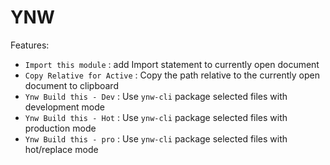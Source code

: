 # YNW

Features:

- `Import this module` : add Import statement to currently open document
- `Copy Relative for Active` : Copy the path relative to the currently open document to clipboard
- `Ynw Build this - Dev` : Use `ynw-cli` package selected files with development mode
- `Ynw Build this - Hot` : Use `ynw-cli` package selected files with production mode
- `Ynw Build this - pro` : Use `ynw-cli` package selected files with hot/replace mode
